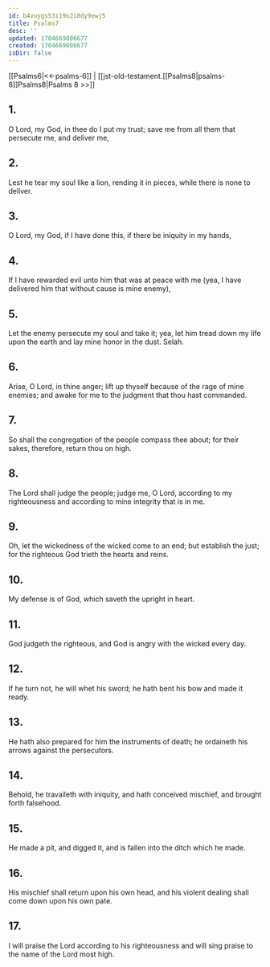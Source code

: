 ```yaml
---
id: b4vuygs53i19o2i8dy9ewj5
title: Psalms7
desc: ''
updated: 1704669006677
created: 1704669006677
isDir: false
---
```

[[Psalms6|<<-psalms-6]] | [[jst-old-testament.[[Psalms8|psalms-8]]Psalms8|Psalms 8 >>]]
## 1.
O Lord, my God, in thee do I put my trust; save me from all them that persecute me, and deliver me,
## 2.
Lest he tear my soul like a lion, rending it in pieces, while there is none to deliver.
## 3.
O Lord, my God, if I have done this, if there be iniquity in my hands,
## 4.
If I have rewarded evil unto him that was at peace with me (yea, I have delivered him that without cause is mine enemy),
## 5.
Let the enemy persecute my soul and take it; yea, let him tread down my life upon the earth and lay mine honor in the dust. Selah.
## 6.
Arise, O Lord, in thine anger; lift up thyself because of the rage of mine enemies; and awake for me to the judgment that thou hast commanded.
## 7.
So shall the congregation of the people compass thee about; for their sakes, therefore, return thou on high.
## 8.
The Lord shall judge the people; judge me, O Lord, according to my righteousness and according to mine integrity that is in me.
## 9.
Oh, let the wickedness of the wicked come to an end; but establish the just; for the righteous God trieth the hearts and reins.
## 10.
My defense is of God, which saveth the upright in heart.
## 11.
God judgeth the righteous, and God is angry with the wicked every day.
## 12.
If he turn not, he will whet his sword; he hath bent his bow and made it ready.
## 13.
He hath also prepared for him the instruments of death; he ordaineth his arrows against the persecutors.
## 14.
Behold, he travaileth with iniquity, and hath conceived mischief, and brought forth falsehood.
## 15.
He made a pit, and digged it, and is fallen into the ditch which he made.
## 16.
His mischief shall return upon his own head, and his violent dealing shall come down upon his own pate.
## 17.
I will praise the Lord according to his righteousness and will sing praise to the name of the Lord most high.

